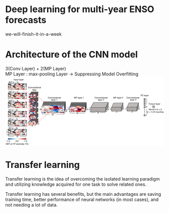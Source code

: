 # Deep learning for multi-year ENSO forecasts
we-will-finish-it-in-a-week

# Architecture of the CNN model
3(Conv Layer) + 2(MP Layer)  
MP Layer : max-pooling Layer → Suppressing Model Overfitting  
![CNN](https://github.com/ojkk371/Deep-learning-for-ENSO-forecasts/blob/master/Image/CNN_forecasts.PNG?raw=true)

# Transfer learning
Transfer learning is the idea of overcoming the isolated learning paradigm and utilizing knowledge acquired for one task to solve related ones.  
  
Transfer learning has several benefits, but the main advantages are saving training time, better performance of neural networks (in most cases), and not needing a lot of data.  

